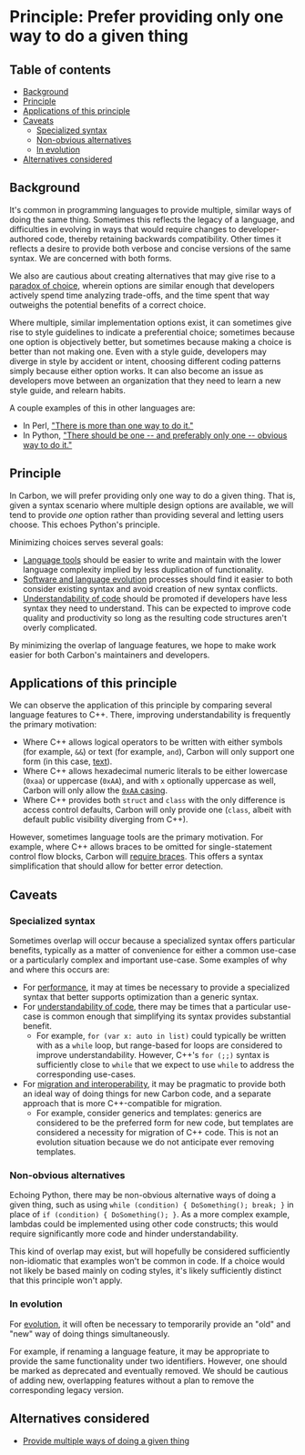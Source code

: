 # Principle: Prefer providing only one way to do a given thing

<!--
Part of the Carbon Language project, under the Apache License v2.0 with LLVM
Exceptions. See /LICENSE for license information.
SPDX-License-Identifier: Apache-2.0 WITH LLVM-exception
-->

<!-- toc -->

## Table of contents

-   [Background](#background)
-   [Principle](#principle)
-   [Applications of this principle](#applications-of-this-principle)
-   [Caveats](#caveats)
    -   [Specialized syntax](#specialized-syntax)
    -   [Non-obvious alternatives](#non-obvious-alternatives)
    -   [In evolution](#in-evolution)
-   [Alternatives considered](#alternatives-considered)

<!-- tocstop -->

## Background

It's common in programming languages to provide multiple, similar ways of doing
the same thing. Sometimes this reflects the legacy of a language, and
difficulties in evolving in ways that would require changes to
developer-authored code, thereby retaining backwards compatibility. Other times
it reflects a desire to provide both verbose and concise versions of the same
syntax. We are concerned with both forms.

We also are cautious about creating alternatives that may give rise to a
[paradox of choice](https://en.wikipedia.org/wiki/The_Paradox_of_Choice),
wherein options are similar enough that developers actively spend time analyzing
trade-offs, and the time spent that way outweighs the potential benefits of a
correct choice.

Where multiple, similar implementation options exist, it can sometimes give rise
to style guidelines to indicate a preferential choice; sometimes because one
option is objectively better, but sometimes because making a choice is better
than not making one. Even with a style guide, developers may diverge in style by
accident or intent, choosing different coding patterns simply because either
option works. It can also become an issue as developers move between an
organization that they need to learn a new style guide, and relearn habits.

A couple examples of this in other languages are:

-   In Perl,
    ["There is more than one way to do it."](https://en.wikipedia.org/wiki/There%27s_more_than_one_way_to_do_it)
-   In Python,
    ["There should be one -- and preferably only one -- obvious way to do it."](https://www.python.org/dev/peps/pep-0020/)

## Principle

In Carbon, we will prefer providing only one way to do a given thing. That is,
given a syntax scenario where multiple design options are available, we will
tend to provide _one_ option rather than providing several and letting users
choose. This echoes Python's principle.

Minimizing choices serves several goals:

-   [Language tools](/docs/project/goals.md#language-tools-and-ecosystem) should
    be easier to write and maintain with the lower language complexity implied
    by less duplication of functionality.
-   [Software and language evolution](/docs/project/goals.md#software-and-language-evolution)
    processes should find it easier to both consider existing syntax and avoid
    creation of new syntax conflicts.
-   [Understandability of code](/docs/project/goals.md#code-that-is-easy-to-read-understand-and-write)
    should be promoted if developers have less syntax they need to understand.
    This can be expected to improve code quality and productivity so long as the
    resulting code structures aren't overly complicated.

By minimizing the overlap of language features, we hope to make work easier for
both Carbon's maintainers and developers.

## Applications of this principle

We can observe the application of this principle by comparing several language
features to C++. There, improving understandability is frequently the primary
motivation:

-   Where C++ allows logical operators to be written with either symbols (for
    example, `&&`) or text (for example, `and`), Carbon will only support one
    form (in this case, [text](/proposals/p0680.md)).
-   Where C++ allows hexadecimal numeric literals to be either lowercase
    (`0xaa`) or uppercase (`0xAA`), and with `x` optionally uppercase as well,
    Carbon will only allow the [`0xAA` casing](/proposals/p0143.md).
-   Where C++ provides both `struct` and `class` with the only difference is
    access control defaults, Carbon will only provide one (`class`, albeit with
    default public visibility diverging from C++).

However, sometimes language tools are the primary motivation. For example, where
C++ allows braces to be omitted for single-statement control flow blocks, Carbon
will [require braces](/proposals/p0623.md). This offers a syntax simplification
that should allow for better error detection.

## Caveats

### Specialized syntax

Sometimes overlap will occur because a specialized syntax offers particular
benefits, typically as a matter of convenience for either a common use-case or a
particularly complex and important use-case. Some examples of why and where this
occurs are:

-   For [performance](/docs/project/goals.md#performance-critical-software), it
    may at times be necessary to provide a specialized syntax that better
    supports optimization than a generic syntax.
-   For
    [understandability of code](/docs/project/goals.md#code-that-is-easy-to-read-understand-and-write),
    there may be times that a particular use-case is common enough that
    simplifying its syntax provides substantial benefit.
    -   For example, `for (var x: auto in list)` could typically be written with
        as a `while` loop, but range-based for loops are considered to improve
        understandability. However, C++'s `for (;;)` syntax is sufficiently
        close to `while` that we expect to use `while` to address the
        corresponding use-cases.
-   For
    [migration and interoperability](/docs/project/goals.md#interoperability-with-and-migration-from-existing-c-code),
    it may be pragmatic to provide both an ideal way of doing things for new
    Carbon code, and a separate approach that is more C++-compatible for
    migration.
    -   For example, consider generics and templates: generics are considered to
        be the preferred form for new code, but templates are considered a
        necessity for migration of C++ code. This is not an evolution situation
        because we do not anticipate ever removing templates.

### Non-obvious alternatives

Echoing Python, there may be non-obvious alternative ways of doing a given
thing, such as using `while (condition) { DoSomething(); break; }` in place of
`if (condition) { DoSomething(); }`. As a more complex example, lambdas could be
implemented using other code constructs; this would require significantly more
code and hinder understandability.

This kind of overlap may exist, but will hopefully be considered sufficiently
non-idiomatic that examples won't be common in code. If a choice would not
likely be based mainly on coding styles, it's likely sufficiently distinct that
this principle won't apply.

### In evolution

For [evolution](/docs/project/goals.md#software-and-language-evolution), it will
often be necessary to temporarily provide an "old" and "new" way of doing things
simultaneously.

For example, if renaming a language feature, it may be appropriate to provide
the same functionality under two identifiers. However, one should be marked as
deprecated and eventually removed. We should be cautious of adding new,
overlapping features without a plan to remove the corresponding legacy version.

## Alternatives considered

-   [Provide multiple ways of doing a given thing](/proposals/p0829.md#provide-multiple-ways-of-doing-a-given-thing)
